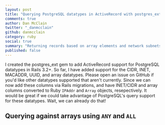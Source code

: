 ```yaml
---
layout: post
title: "Querying PostgreSQL datatypes in ActiveRecord with postgres_ext"
comments: true
author: Dan McClain
twitter: "_danmcclain"
github: danmcclain
category: ruby
social: true
summary: "Returning records based on array elements and network subnets"
published: false
---
```


I created the postgres\_ext gem to add ActiveRecord support for 
PostgreSQL datatypes in Rails 3.2+. So far, I have added support for
the CIDR, INET, MACADDR, UUID, and array datatypes. Please open an issue
on
GitHub if you'd like other datatypes supported that aren't currently.
Since we can now add these columns via Rails migrations, and have
INET/CIDR and array columns converted to Ruby `IPAddr` and `Array`
objects, resepectively. It would be great if we could take advantage of
PostgreSQL's query support for these datatypes. Wait, we can already do
that!

## Querying against arrays using `ANY` and `ALL`

